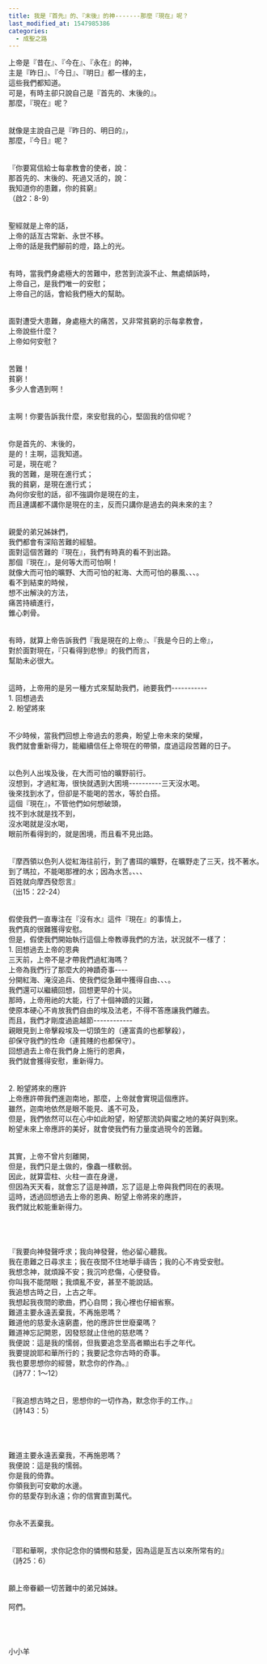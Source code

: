 ```yaml
---
title: 我是『首先』的、『末後』的神-------那麼『現在』呢？
last_modified_at: 1547985386
categories:
  - 成聖之路
---
```


上帝是『昔在』、『今在』、『永在』的神，<br>主是『昨日』、『今日』、『明日』都一樣的主，<br>這些我們都知道。<br><!--more-->可是，有時主卻只說自己是『首先的、末後的』。<br>那麼，『現在』呢？<br><br><br>就像是主說自己是『昨日的、明日的』，<br>那麼，『今日』呢？<br><br><br>『你要寫信給士每拿教會的使者，說：<br>那首先的、末後的、死過又活的，說：<br>我知道你的患難，你的貧窮』<br>（啟2：8-9）<br><br><br>聖經就是上帝的話，<br>上帝的話亙古常新、永世不移。<br>上帝的話是我們腳前的燈，路上的光。<br><br><br>有時，當我們身處極大的苦難中，悲苦到流淚不止、無處傾訴時，<br>上帝自己，是我們唯一的安慰；<br>上帝自己的話，會給我們極大的幫助。<br><br><br>面對遭受大患難，身處極大的痛苦，又非常貧窮的示每拿教會，<br>上帝說些什麼？<br>上帝如何安慰？<br><br><br>苦難！<br>貧窮！<br>多少人會遇到啊！<br><br><br>主啊！你要告訴我什麼，來安慰我的心，堅固我的信仰呢？<br><br><br>你是首先的、末後的，<br>是的！主啊，這我知道。<br>可是，現在呢？<br>我的苦難，是現在進行式；<br>我的貧窮，是現在進行式；<br>為何你安慰的話，卻不強調你是現在的主，<br>而且連講都不講你是現在的主，反而只講你是過去的與未來的主？<br><br><br>親愛的弟兄姊妹們，<br>我們都會有深陷苦難的經驗。<br>面對這個苦難的『現在』，我們有時真的看不到出路。<br>那個『現在』，是何等大而可怕啊！<br>就像大而可怕的曠野、大而可怕的紅海、大而可怕的暴風、、、。<br>看不到結束的時候，<br>想不出解決的方法，<br>痛苦持續進行，<br>錐心刺骨。<br><br><br>有時，就算上帝告訴我們『我是現在的上帝』、『我是今日的上帝』，<br>對於面對現在，『只看得到悲慘』的我們而言，<br>幫助未必很大。<br><br><br>這時，上帝用的是另一種方式來幫助我們，祂要我們-----------<br>1.	回想過去<br>2.	盼望將來<br><br><br>不少時候，當我們回想上帝過去的恩典，盼望上帝未來的榮耀，<br>我們就會重新得力，能繼續信任上帝現在的帶領，度過這段苦難的日子。<br><br><br>以色列人出埃及後，在大而可怕的曠野前行。<br>沒想到，才過紅海，很快就遇到大困境----------三天沒水喝。<br>後來找到水了，但卻是不能喝的苦水，等於白搭。<br>這個『現在』，不管他們如何想破頭，<br>找不到水就是找不到，<br>沒水喝就是沒水喝，<br>眼前所看得到的，就是困境，而且看不見出路。<br><br><br>『摩西領以色列人從紅海往前行，到了書珥的曠野，在曠野走了三天，找不著水。<br>到了瑪拉，不能喝那裡的水；因為水苦。、、、<br>百姓就向摩西發怨言』<br>（出15：22-24）<br><br><br>假使我們一直專注在『沒有水』這件『現在』的事情上，<br>我們真的很難獲得安慰。<br>但是，假使我們開始執行這個上帝教導我們的方法，狀況就不一樣了：<br>1.	回想過去上帝的恩典<br>三天前，上帝不是才帶我們過紅海嗎？<br>上帝為我們行了那麼大的神蹟奇事----<br>分開紅海、淹沒追兵、使我們從急難中獲得自由、、、。<br>我們還可以繼續回想，回想更早的十災。<br>那時，上帝用祂的大能，行了十個神蹟的災難，<br>使原本硬心不肯放我們自由的埃及法老，不得不答應讓我們離去。<br>而且，我們才剛度過逾越節------------<br>親眼見到上帝擊殺埃及一切頭生的（連富貴的也都擊殺），<br>卻保守我們的性命（連貧賤的也都保守）。<br>回想過去上帝在我們身上施行的恩典，<br>我們就會獲得安慰，重新得力。<br><br><br>2.	盼望將來的應許<br>上帝應許帶我們進迦南地，那麼，上帝就會實現這個應許。<br>雖然，迦南地依然是眼不能見、遙不可及，<br>但是，我們依然可以在心中如此盼望，盼望那流奶與蜜之地的美好與到來。<br>盼望未來上帝應許的美好，就會使我們有力量度過現今的苦難。<br><br><br>其實，上帝不曾片刻離開，<br>但是，我們只是土做的，像蟲一樣軟弱。<br>因此，就算雲柱、火柱一直在身邊，<br>但因為天天看，就會忘了這是神蹟，忘了這是上帝與我們同在的表現。<br>這時，透過回想過去上帝的恩典、盼望上帝將來的應許，<br>我們就比較能重新得力。<br><br><br><br><br>『我要向神發聲呼求；我向神發聲，他必留心聽我。<br>我在患難之日尋求主；我在夜間不住地舉手禱告；我的心不肯受安慰。<br>我想念神，就煩躁不安；我沉吟悲傷，心便發昏。<br>你叫我不能閉眼；我煩亂不安，甚至不能說話。<br>我追想古時之日，上古之年。<br>我想起我夜間的歌曲，捫心自問；我心裡也仔細省察。<br>難道主要永遠丟棄我，不再施恩嗎？<br>難道他的慈愛永遠窮盡，他的應許世世廢棄嗎？<br>難道神忘記開恩，因發怒就止住他的慈悲嗎？<br>我便說：這是我的懦弱，但我要追念至高者顯出右手之年代。<br>我要提說耶和華所行的；我要記念你古時的奇事。<br>我也要思想你的經營，默念你的作為。』<br>（詩77：1～12）<br><br><br>『我追想古時之日，思想你的一切作為，默念你手的工作。』<br>（詩143：5）<br><br><br><br><br>難道主要永遠丟棄我，不再施恩嗎？<br>我便說：這是我的懦弱。<br>你是我的倚靠。<br>你領我到可安歇的水邊。<br>你的慈愛存到永遠；你的信實直到萬代。<br><br><br>你永不丟棄我。<br><br><br>『耶和華啊，求你記念你的憐憫和慈愛，因為這是亙古以來所常有的』<br>（詩25：6）<br><br><br>願上帝眷顧一切苦難中的弟兄姊妹。<br><br>阿們。<br><br><br><br><br>小小羊<br><br><br><br>
